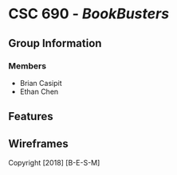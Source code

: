# CSC 690 - *BookBusters*

## Group Information

### Members

- Brian Casipit
- Ethan Chen

## Features



## Wireframes



Copyright [2018] [B-E-S-M]
